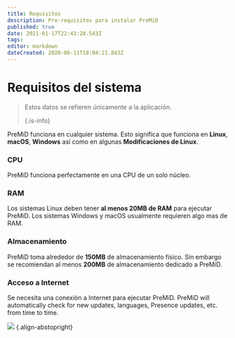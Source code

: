 ```yaml
---
title: Requisitos
description: Pre-requisitos para instalar PreMiD
published: true
date: 2021-01-17T22:43:28.543Z
tags:
editor: markdown
dateCreated: 2020-06-11T18:04:21.843Z
---
```


# Requisitos del sistema

> Estos datos se refieren únicamente a la aplicación. 
> 
> {.is-info}

PreMiD funciona en cualquier sistema. Esto significa que funciona en **Linux**, **macOS**, **Windows** así como en algunas **Modificaciones de Linux**.

### CPU
PreMiD funciona perfectamente en una CPU de un solo núcleo.

### RAM
Los sistemas Linux deben tener **al menos 20MB de RAM** para ejecutar PreMiD. Los sistemas Windows y macOS usualmente requieren algo mas de RAM.

### Almacenamiento
PreMiD toma alrededor de **150MB** de almacenamiento físico. Sin embargo se recomiendan al menos **200MB** de almacenamiento dedicado a PreMiD.

### Acceso a Internet
Se necesita una conexión a Internet para ejecutar PreMiD. PreMiD will automatically check for new updates, languages, Presence updates, etc. from time to time.

![](https://a.icons8.com/ViUXyjOj/f4tFww/svg.svg) {.align-abstopright}
